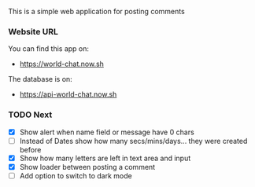 This is a simple web application for posting comments

### Website URL

You can find this app on:

- https://world-chat.now.sh

The database is on:

- https://api-world-chat.now.sh

### TODO Next

- [x] Show alert when name field or message have 0 chars
- [ ] Instead of Dates show how many secs/mins/days... they were created before
- [x] Show how many letters are left in text area and input
- [x] Show loader between posting a comment
- [ ] Add option to switch to dark mode
